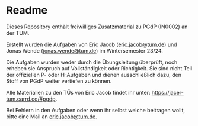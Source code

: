 # Readme

Dieses Repository enthält freiwilliges Zusatzmaterial zu PGdP (IN0002) an der TUM.

Erstellt wurden die Aufgaben von Eric Jacob (eric.jacob@tum.de) und Jonas Wende (jonas.wende@tum.de) im Wintersemester 23/24.

Die Aufgaben wurden weder durch die Übungsleitung überprüft, noch erheben sie Anspruch auf Vollständigkeit oder Richtigkeit. Sie sind nicht Teil der offiziellen P- oder H-Aufgaben und dienen ausschließlich dazu, den Stoff von PGdP weiter vertiefen zu können.



Alle Materialien zu den TÜs von Eric Jacob findet ihr unter: https://jacer-tum.carrd.co/#pgdp.

Bei Fehlern in den Aufgaben oder wenn ihr selbst welche beitragen wollt, bitte eine Mail an eric.jacob@tum.de.